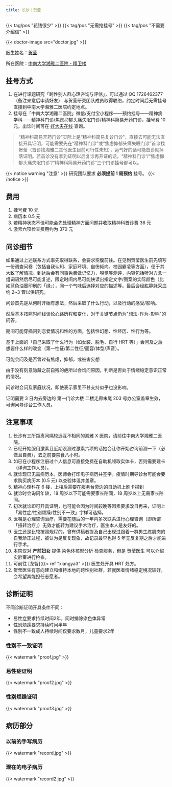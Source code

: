 ```yaml
---
title: 长沙｜贺莹
---
```


{{< tag/pos "花钱很少" >}} {{< tag/pos "无需抢挂号" >}} {{< tag/pos "不需要介绍信" >}}

{{< doctor-image src="doctor.jpg" >}}

医生姓名：[贺莹](https://www.guahao.com/expert/819738df-5ae6-4bc3-83df-aad260927d97000)

所在医院：[中南大学湘雅二医院 - 精卫楼](https://amap.com/place/B0FFGCX8WS)

## 挂号方式

1. 在进行课题研究「跨性别人群心理咨询与评估」，可以通过 QQ 1726462377 （备注来意后申请好友） 与贺莹研究团队成员取得联络，约定时间后无需挂号直接到中南大学湘雅二医院约定地点。
1. 挂号在「中南大学湘雅二医院」微信/支付宝小程序——预约挂号——精神病学科——精神科门诊/焦虑抑郁头痛失眠门诊/精神科简易开药门诊，挂号费 10 元。出诊时间可在 [好大夫在线](https://www.haodf.com/doctor/9032039827/xinxi-menzhen.html) 查询。

> “精神科简易开药门诊”实际上是“精神科简易复诊门诊”，直接去可能无法直接开具证明，可能需要先在“精神科门诊”或“焦虑抑郁头痛失眠门诊”首诊找贺莹（首诊找湘雅二其他医生目前可行性未知），运气好的话可能首诊就掉落证明。若首诊没有拿到证明以后复诊再开证的话，“精神科门诊“/“焦虑抑郁头痛失眠门诊”/“精神科简易开药门诊”三个门诊挂号都可以。

{{< notice warning "注意" >}}
研究团队要求 **必须提前 1 周预约** 挂号。
{{< /notice >}}

## 费用

1. 挂号费 10 元
1. 病历本 0.5 元
1. 若精神状态不佳可能会先处理精神方面问题并收取精神科首诊费 36 元
1. 激素六项检查费用约为 370 元

## 问诊细节

如果通过上述联系方式事先取得联系，会要求空腹前往。在见到贺莹医生前先填写一份调查问卷（包括自我认知、家庭环境、自伤倾向、校园霸凌等方面），便于其大致了解情况。到达后会有同事免费做记忆力，嗅觉等测评，内容包括听对方念一组词语然后尽可能复述，限定时间内尽可能快读出指定文字/图案的实际颜色（比如蓝色油墨印刷的「绿」），闻一个气味后选择对应的描述等。最后会经肱静脉采血约 2~3 管以供研究。

问诊首先是从何时开始有想法，然后采取了什么行动，以及行动的感受/影响。

然后基本按照时间线谈论心路历程和变化，对于关键节点仍为"想法-作为-影响"的问答。

期间可能穿插问到恋爱情况和性的方面，包括性幻想、性经历、性行为等。

基于上面的「自己采取了什么行为（如女装、脱毛、自行 HRT 等）」会问及之后想要什么样的改变（第一性征/第二性征/面容/体型/声音）。

可能会问及是否曾过有焦虑，抑郁，或被害妄想

由于没有刻意隐藏之前自残的疤所以会询问原因，判断是否处于情绪稳定意识正常的情况。

问诊时会问及家庭状况，即使表示家里不甚支持似乎也没影响。

证明需要 3 日内去旁边的 第一门诊大楼 二楼走廊末尾 203 号办公室盖章生效，可询问导诊台工作人员。

## 注意事项

1. 长沙有三所距离间隔较远互不相同的湘雅 X 医院，请前往中南大学湘雅二医院。
1. 已经开始服用激素且近期没测过激素六项的话她会让你开始咨询前测一下（必做且自费），去之前要禁食八小时。
1. 如已在小程序注册过个人信息可直接免费在自助机领取实体卡，否则需要建卡（详询工作人员）。
1. 就诊现已无需病历本，医师会打印电子病历并签字。疫情时期导诊台可能会要求购买病历本 (0.5 元) 以查验体温并盖章。
1. 精神心理科在 6 楼，上楼后需要在服务台旁边的自助机上刷卡报到
1. 就诊时会询问年龄，18 周岁以下可能需要家长陪同，18 周岁以上无需家长陪同。
1. 初次就诊即可开具证明，也可能会因为时间较晚等因素要求改日再来，证明上「易性症/性别烦躁/性别不一致」字样可选择。
1. 医嘱是心理咨询治疗，需要在随后的一年内多次联系进行心理咨询（即所谓「扭转治疗」）无效才能转为建议手术治疗，医生本人是友好的。
1. 医生还是比较按照规程的，曾有供稿者提及自己出现过跟着一群男生练肌肉的自我矫正过程，被认为是反复现象，故记录最早也得 5 年无反复期之后才能进行手术。
1. 本院仅对 **产前妇女** 提供 染色体核型分析 检查服务，但是 贺莹医生 可以介绍实验室进行检查。
1. 可前往 [龙智]({{< ref "xiangya3" >}}) 医生处开具 HRT 处方。
1. 贺莹医生有意向建立和维持本地的跨性别社群，若就医者情绪稳定境况较好，会希望其能担任志愿者。

## 诊断证明

不同诊断证明开具条件不同：

- 易性症要求持续时间2年，同时排除染色体异常
- 性别烦躁要求持续时间半年
- 性别不一致成人持续时间仅要求数月，儿童要求2年

### 性别不一致证明

{{< watermark "proof.jpg" >}}

### 易性症证明

{{< watermark "proof2.jpg" >}}

### 性别烦躁证明

{{< watermark "proof3.jpg" >}}

## 病历部分

### 以前的手写病历

{{< watermark "record.jpg" >}}

### 现在的电子病历

{{< watermark "record2.jpg" >}}
